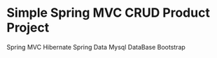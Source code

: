 Simple Spring MVC CRUD Product Project
==============================


Spring MVC
Hibernate
Spring Data
Mysql DataBase
Bootstrap
